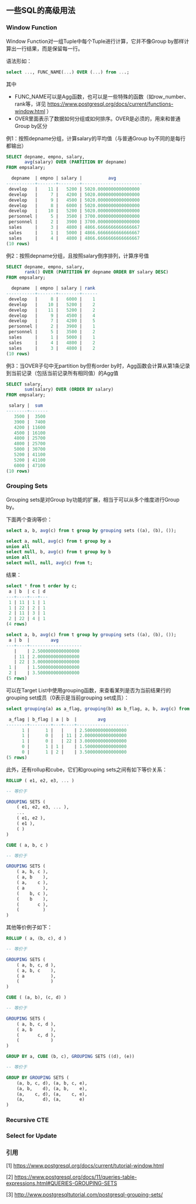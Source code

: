 ## 一些SQL的高级用法

### Window Function

Window Function对一组Tuple中每个Tuple进行计算，它并不像Group by那样计算出一行结果，而是保留每一行。

语法形如：

```sql
select ..., FUNC_NAME(...) OVER (...) from ...;
```

其中

- FUNC_NAME可以是Agg函数，也可以是一些特殊的函数（如row_number、rank等，详见 https://www.postgresql.org/docs/current/functions-window.html ）
- OVER里面表示了数据如何分组或如何排序。OVER是必须的，用来和普通Group by区分

例1：按照depname分组，计算salary的平均值（与普通Group by不同的是每行都输出）

```sql
SELECT depname, empno, salary,
       avg(salary) OVER (PARTITION BY depname)
FROM empsalary;

  depname  | empno | salary |          avg          
-----------+-------+--------+-----------------------
 develop   |    11 |   5200 | 5020.0000000000000000
 develop   |     7 |   4200 | 5020.0000000000000000
 develop   |     9 |   4500 | 5020.0000000000000000
 develop   |     8 |   6000 | 5020.0000000000000000
 develop   |    10 |   5200 | 5020.0000000000000000
 personnel |     5 |   3500 | 3700.0000000000000000
 personnel |     2 |   3900 | 3700.0000000000000000
 sales     |     3 |   4800 | 4866.6666666666666667
 sales     |     1 |   5000 | 4866.6666666666666667
 sales     |     4 |   4800 | 4866.6666666666666667
(10 rows)
```

例2：按照depname分组，且按照salary倒序排列，计算序号值

```sql
SELECT depname, empno, salary,
       rank() OVER (PARTITION BY depname ORDER BY salary DESC)
FROM empsalary;

  depname  | empno | salary | rank 
-----------+-------+--------+------
 develop   |     8 |   6000 |    1
 develop   |    10 |   5200 |    2
 develop   |    11 |   5200 |    2
 develop   |     9 |   4500 |    4
 develop   |     7 |   4200 |    5
 personnel |     2 |   3900 |    1
 personnel |     5 |   3500 |    2
 sales     |     1 |   5000 |    1
 sales     |     4 |   4800 |    2
 sales     |     3 |   4800 |    2
(10 rows)
```

例3：当OVER子句中无partition by但有order by时，Agg函数会计算从第1条记录到当前记录（包括当前记录所有相同值）的Agg值

```sql
SELECT salary,
       sum(salary) OVER (ORDER BY salary)
FROM empsalary;

 salary |  sum  
--------+-------
   3500 |  3500
   3900 |  7400
   4200 | 11600
   4500 | 16100
   4800 | 25700
   4800 | 25700
   5000 | 30700
   5200 | 41100
   5200 | 41100
   6000 | 47100
(10 rows)
```

### Grouping Sets

Grouping sets是对Group by功能的扩展，相当于可以从多个维度进行Group by。

下面两个查询等价：

```sql
select a, b, avg(c) from t group by grouping sets ((a), (b), ());

select a, null, avg(c) from t group by a
union all
select null, b, avg(c) from t group by b
union all
select null, null, avg(c) from t;
```

结果：

```sql
select * from t order by c;
 a | b  | c | d
---+----+---+---
 1 | 11 | 1 | 1
 1 | 22 | 2 | 1
 2 | 11 | 3 | 1
 2 | 22 | 4 | 1
(4 rows)

select a, b, avg(c) from t group by grouping sets ((a), (b), ());
 a | b  |        avg
---+----+--------------------
   |    | 2.5000000000000000
   | 11 | 2.0000000000000000
   | 22 | 3.0000000000000000
 1 |    | 1.5000000000000000
 2 |    | 3.5000000000000000
(5 rows)
```

可以在Target List中使用grouping函数，来查看某列是否为当前结果行的grouping set成员（0表示是当前grouping set成员）：

```sql
select grouping(a) as a_flag, grouping(b) as b_flag, a, b, avg(c) from t group by grouping sets ((a), (b), ());

 a_flag | b_flag | a | b  |        avg
--------+--------+---+----+--------------------
      1 |      1 |   |    | 2.5000000000000000
      1 |      0 |   | 11 | 2.0000000000000000
      1 |      0 |   | 22 | 3.0000000000000000
      0 |      1 | 1 |    | 1.5000000000000000
      0 |      1 | 2 |    | 3.5000000000000000
(5 rows)
```

此外，还有rollup和cube，它们和grouping sets之间有如下等价关系：

```sql
ROLLUP ( e1, e2, e3, ... )

-- 等价于

GROUPING SETS (
    ( e1, e2, e3, ... ),
    ...
    ( e1, e2 ),
    ( e1 ),
    ( )
)
```

```sql
CUBE ( a, b, c )

-- 等价于

GROUPING SETS (
    ( a, b, c ),
    ( a, b    ),
    ( a,    c ),
    ( a       ),
    (    b, c ),
    (    b    ),
    (       c ),
    (         )
)
```

其他等价例子如下：

```sql
ROLLUP ( a, (b, c), d )

-- 等价于

GROUPING SETS (
    ( a, b, c, d ),
    ( a, b, c    ),
    ( a          ),
    (            )
)
```

```sql
CUBE ( (a, b), (c, d) )

-- 等价于

GROUPING SETS (
    ( a, b, c, d ),
    ( a, b       ),
    (       c, d ),
    (            )
)
```

```sql
GROUP BY a, CUBE (b, c), GROUPING SETS ((d), (e))

-- 等价于

GROUP BY GROUPING SETS (
    (a, b, c, d), (a, b, c, e),
    (a, b,    d), (a, b,    e),
    (a,    c, d), (a,    c, e),
    (a,       d), (a,       e)
)
```

### Recursive CTE

### Select for Update

### 引用

[1] https://www.postgresql.org/docs/current/tutorial-window.html

[2] https://www.postgresql.org/docs/11/queries-table-expressions.html#QUERIES-GROUPING-SETS

[3] http://www.postgresqltutorial.com/postgresql-grouping-sets/
